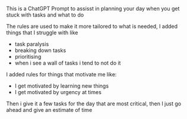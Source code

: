 This is a ChatGPT Prompt to assisst in planning your day when you get stuck with tasks and what to do

The rules are used to make it more tailored to what is needed, I added things that I struggle with like
- task paralysis
- breaking down tasks
- prioritising
- when i see a wall of tasks i tend to not do it

I added rules for things that motivate me like:
 - I get motivated by learning new things
 - I get motivated by urgency at times
 
 Then i give it a few tasks for the day that are most critical, then I just go ahead and give an estimate of time
 

